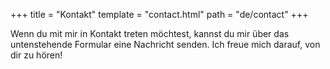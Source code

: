 +++
title = "Kontakt"
template = "contact.html"
path = "de/contact"
+++

Wenn du mit mir in Kontakt treten möchtest, kannst du mir über das untenstehende Formular eine Nachricht senden. Ich freue mich darauf, von dir zu hören!

<iframe id="tally-contact-form" data-tally-src="" loading="lazy" width="100%" height="372" frameborder="0" marginheight="0" marginwidth="0" title="Kontaktformular"
    data-light-form-url="https://tally.so/embed/3j7WyY?alignLeft=1&hideTitle=1"
    data-dark-form-url="https://tally.so/embed/mZzpjV?alignLeft=1&hideTitle=1">
</iframe>
